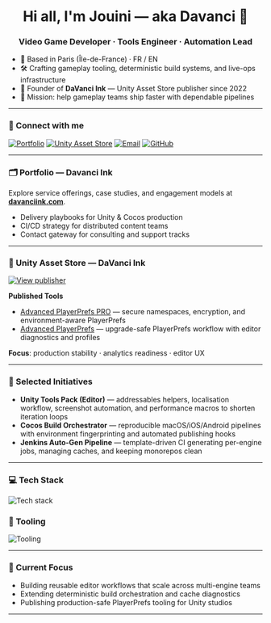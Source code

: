 <h1 align="center">Hi all, I'm Jouini — aka Davanci 👋</h1>

<h3 align="center">Video Game Developer · Tools Engineer · Automation Lead</h3>

- 📍 Based in Paris (Île-de-France) · FR / EN
- 🛠 Crafting gameplay tooling, deterministic build systems, and live-ops infrastructure
- 🧭 Founder of **DaVanci Ink** — Unity Asset Store publisher since 2022
- 🚀 Mission: help gameplay teams ship faster with dependable pipelines

---

### 🤝 Connect with me

<p align="left">
  <a href="https://www.davanciink.com" target="_blank"><img src="https://img.shields.io/badge/Portfolio-davanciink.com-2563EB?style=for-the-badge&logo=googlechrome&logoColor=white" alt="Portfolio" /></a>
  <a href="https://assetstore.unity.com/publishers/78800" target="_blank"><img src="https://img.shields.io/badge/Unity%20Asset%20Store-DaVanci%20Ink-0f172a?style=for-the-badge&logo=unity&logoColor=white" alt="Unity Asset Store" /></a>
  <a href="mailto:jouin.meherr@gmail.com"><img src="https://img.shields.io/badge/Email-meher.davanci@proton.me-1f2937?style=for-the-badge&logo=protonmail&logoColor=white" alt="Email" /></a>
  <a href="https://github.com/Davancimeher" target="_blank"><img src="https://img.shields.io/badge/GitHub-Davancimeher-111827?style=for-the-badge&logo=github&logoColor=white" alt="GitHub" /></a>
</p>

---

### 🗂 Portfolio — Davanci Ink

Explore service offerings, case studies, and engagement models at **[davanciink.com](https://www.davanciink.com)**.

- Delivery playbooks for Unity & Cocos production
- CI/CD strategy for distributed content teams
- Contact gateway for consulting and support tracks

---

### 🛒 Unity Asset Store — DaVanci Ink

<p>
  <a href="https://assetstore.unity.com/publishers/78800" target="_blank"><img src="https://img.shields.io/badge/View%20Publisher%20Profile-10B981?style=for-the-badge&logo=unity&logoColor=white" alt="View publisher" /></a>
</p>

**Published Tools**
- [Advanced PlayerPrefs PRO](https://assetstore.unity.com/packages/tools/utilities/advanced-playerprefs-pro-244725) — secure namespaces, encryption, and environment-aware PlayerPrefs
- [Advanced PlayerPrefs](https://assetstore.unity.com/packages/tools/utilities/advanced-playerprefs-243581) — upgrade-safe PlayerPrefs workflow with editor diagnostics and profiles

**Focus**: production stability · analytics readiness · editor UX

---

### 🚧 Selected Initiatives

- **Unity Tools Pack (Editor)** — addressables helpers, localisation workflow, screenshot automation, and performance macros to shorten iteration loops
- **Cocos Build Orchestrator** — reproducible macOS/iOS/Android pipelines with environment fingerprinting and automated publishing hooks
- **Jenkins Auto-Gen Pipeline** — template-driven CI generating per-engine jobs, managing caches, and keeping monorepos clean

---

### 💻 Tech Stack

<p align="left">
  <img src="https://skillicons.dev/icons?i=unity,cs,python,go,nodejs,ts,git,github" alt="Tech stack" />
</p>

### 🧰 Tooling

<p align="left">
  <img src="https://skillicons.dev/icons?i=jenkins,docker,vscode,visualstudio,idea,linux" alt="Tooling" />
</p>

---

### 🔭 Current Focus

- Building reusable editor workflows that scale across multi-engine teams
- Extending deterministic build orchestration and cache diagnostics
- Publishing production-safe PlayerPrefs tooling for Unity studios

---
